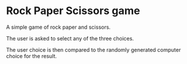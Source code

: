 # Rock Paper Scissors game

A simple game of rock paper and scissors.

The user is asked to select any of the three choices.

The user choice is then compared to the randomly generated computer choice for the result.
